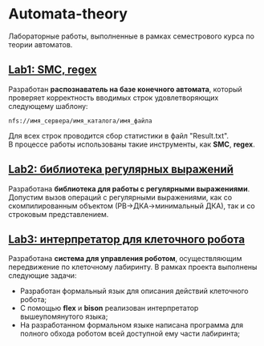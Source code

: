 # Automata-theory
Лабораторные работы, выполненные в рамках семестрового курса по теории автоматов.

## [Lab1: SMC, regex](Laboratory1)
Разработан **распознаватель на базе конечного автомата**, который проверяет корректность вводимых строк удовлетворяющих следующему шаблону: <br />
```
nfs://имя_сервера/имя_каталога/имя_файла 
```
Для всех строк проводится сбор статистики в файл "Result.txt". <br />
В процессе работы использованы такие инструменты, как **SMC**, **regex**. <br />

## [Lab2: библиотека регулярных выражений](Laboratory2)
Разработана **библиотека для работы с регулярными выражениями**. <br />
Допустим вызов операций с регулярными выражениями, как со скомпилированным объектом (РВ->ДКА->минимальный ДКА), так и со строковым представлением.

## [Lab3: интерпретатор для клеточного робота](Laboratory3)
Разработана **система для управления роботом**, осуществляющим передвижение по клеточному лабиринту. 
В рамках проекта выполнены следующие задачи:
* Разработан формальный язык для описания действий клеточного робота; 
* C помощью **flex** и **bison** реализован интерпретатор вышеупомянутого языка;
* На разработанном формальном языке написана программа для полного обхода роботом всей доступной ему части лабиринта;
